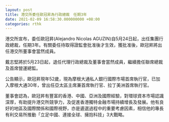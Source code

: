 ```yaml
---
layout: post
title: 港交所委任歐冠昇為行政總裁　任期3年
date: 2021-02-09 16:58:30.000000000 +08:00
categories: rthk
---
```


港交所宣布，委任歐冠昇(Alejandro Nicolas AGUZIN)自5月24日起，出任集團行政總裁，任期3年。有關委任待取得證監會批准後才生效，獲批准後，歐冠昇將出任港交所董事會當然成員。

戴志堅將於5月23日起，退任代理行政總裁及董事會當然成員，繼續擔任聯席總裁及首席營運總監。

公告顯示，歐冠昇現年52歲，現為摩根大通私人銀行國際市場首席執行官，已加入摩根大通30年，曾出任亞太區主席兼首席執行官、拉丁美洲首席執行官。

董事會認為，歐冠昇有豐富的香港、中國、亞洲及國際經驗，對環球資本市場認識深厚，有助提升港交所競爭力，及促進香港獨特金融市場持續增長及發展。他有良好的地區及國際關係和國際視野，亦是遴選過程中的重要考慮因素，相信他的專長有利交易所推動「立足中國、連接全球、擁抱科技」3大戰略。
